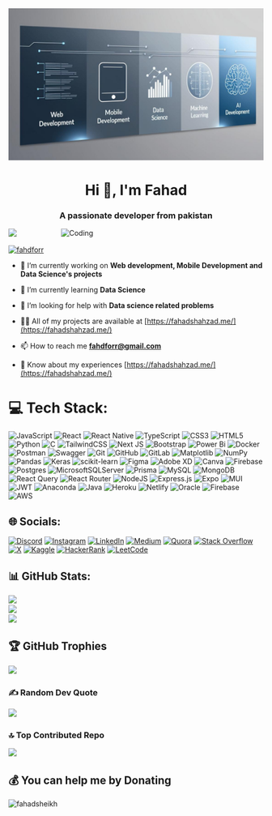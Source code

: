 <!-- [![MasterHead](./banner.jpg)](https://fahadshahzad.me/) -->
<img src="./banner.jpg" alt="banner" style="object-fit: cover; height: 300px; width:100%;">

<h1 align="center">Hi 👋, I'm Fahad</h1>
<h3 align="center">A passionate developer from pakistan</h3>
<img align="right" alt="Coding" width="400" src="https://cdn.dribbble.com/users/1162077/screenshots/3848914/programmer.gif"  />


[![](https://visitcount.itsvg.in/api?id=feditech&icon=0&color=11)](https://visitcount.itsvg.in)

<p align="left"> <a href="https://twitter.com/fahdforr" target="blank"><img src="https://img.shields.io/twitter/follow/fahdforr?logo=twitter&style=for-the-badge" alt="fahdforr" /></a> </p>

- 🔭 I’m currently working on **Web development, Mobile Development and Data Science's projects**

- 🌱 I’m currently learning **Data Science**

- 🤝 I’m looking for help with **Data science related problems**

- 👨‍💻 All of my projects are available at [https://fahadshahzad.me/](https://fahadshahzad.me/)

- 📫 How to reach me **fahdforr@gmail.com**

- 📄 Know about my experiences [https://fahadshahzad.me/](https://fahadshahzad.me/)

























# 💻 Tech Stack:
![JavaScript](https://img.shields.io/badge/javascript-%23323330.svg?style=plastic&logo=javascript&logoColor=%23F7DF1E) ![React](https://img.shields.io/badge/react-%2320232a.svg?style=plastic&logo=react&logoColor=%2361DAFB) ![React Native](https://img.shields.io/badge/react_native-%2320232a.svg?style=plastic&logo=react&logoColor=%2361DAFB) ![TypeScript](https://img.shields.io/badge/typescript-%23007ACC.svg?style=plastic&logo=typescript&logoColor=white) ![CSS3](https://img.shields.io/badge/css3-%231572B6.svg?style=plastic&logo=css3&logoColor=white) ![HTML5](https://img.shields.io/badge/html5-%23E34F26.svg?style=plastic&logo=html5&logoColor=white) ![Python](https://img.shields.io/badge/python-3670A0?style=plastic&logo=python&logoColor=ffdd54) ![C](https://img.shields.io/badge/c-%2300599C.svg?style=plastic&logo=c&logoColor=white) ![TailwindCSS](https://img.shields.io/badge/tailwindcss-%2338B2AC.svg?style=plastic&logo=tailwind-css&logoColor=white) ![Next JS](https://img.shields.io/badge/Next-black?style=plastic&logo=next.js&logoColor=white) ![Bootstrap](https://img.shields.io/badge/bootstrap-%238511FA.svg?style=plastic&logo=bootstrap&logoColor=white) ![Power Bi](https://img.shields.io/badge/power_bi-F2C811?style=plastic&logo=powerbi&logoColor=black) ![Docker](https://img.shields.io/badge/docker-%230db7ed.svg?style=plastic&logo=docker&logoColor=white) ![Postman](https://img.shields.io/badge/Postman-FF6C37?style=plastic&logo=postman&logoColor=white) ![Swagger](https://img.shields.io/badge/-Swagger-%23Clojure?style=plastic&logo=swagger&logoColor=white) ![Git](https://img.shields.io/badge/git-%23F05033.svg?style=plastic&logo=git&logoColor=white) ![GitHub](https://img.shields.io/badge/github-%23121011.svg?style=plastic&logo=github&logoColor=white) ![GitLab](https://img.shields.io/badge/gitlab-%23181717.svg?style=plastic&logo=gitlab&logoColor=white) ![Matplotlib](https://img.shields.io/badge/Matplotlib-%23ffffff.svg?style=plastic&logo=Matplotlib&logoColor=black) ![NumPy](https://img.shields.io/badge/numpy-%23013243.svg?style=plastic&logo=numpy&logoColor=white) ![Pandas](https://img.shields.io/badge/pandas-%23150458.svg?style=plastic&logo=pandas&logoColor=white) ![Keras](https://img.shields.io/badge/Keras-%23D00000.svg?style=plastic&logo=Keras&logoColor=white) ![scikit-learn](https://img.shields.io/badge/scikit--learn-%23F7931E.svg?style=plastic&logo=scikit-learn&logoColor=white) ![Figma](https://img.shields.io/badge/figma-%23F24E1E.svg?style=plastic&logo=figma&logoColor=white) ![Adobe XD](https://img.shields.io/badge/Adobe%20XD-470137?style=plastic&logo=Adobe%20XD&logoColor=#FF61F6) ![Canva](https://img.shields.io/badge/Canva-%2300C4CC.svg?style=plastic&logo=Canva&logoColor=white) ![Firebase](https://img.shields.io/badge/firebase-a08021?style=plastic&logo=firebase&logoColor=ffcd34) ![Postgres](https://img.shields.io/badge/postgres-%23316192.svg?style=plastic&logo=postgresql&logoColor=white) ![MicrosoftSQLServer](https://img.shields.io/badge/Microsoft%20SQL%20Server-CC2927?style=plastic&logo=microsoft%20sql%20server&logoColor=white) ![Prisma](https://img.shields.io/badge/Prisma-3982CE?style=plastic&logo=Prisma&logoColor=white) ![MySQL](https://img.shields.io/badge/mysql-4479A1.svg?style=plastic&logo=mysql&logoColor=white) ![MongoDB](https://img.shields.io/badge/MongoDB-%234ea94b.svg?style=plastic&logo=mongodb&logoColor=white) ![React Query](https://img.shields.io/badge/-React%20Query-FF4154?style=plastic&logo=react%20query&logoColor=white) ![React Router](https://img.shields.io/badge/React_Router-CA4245?style=plastic&logo=react-router&logoColor=white) ![NodeJS](https://img.shields.io/badge/node.js-6DA55F?style=plastic&logo=node.js&logoColor=white) ![Express.js](https://img.shields.io/badge/express.js-%23404d59.svg?style=plastic&logo=express&logoColor=%2361DAFB) ![Expo](https://img.shields.io/badge/expo-1C1E24?style=plastic&logo=expo&logoColor=#D04A37) ![MUI](https://img.shields.io/badge/MUI-%230081CB.svg?style=plastic&logo=mui&logoColor=white) ![JWT](https://img.shields.io/badge/JWT-black?style=plastic&logo=JSON%20web%20tokens) ![Anaconda](https://img.shields.io/badge/Anaconda-%2344A833.svg?style=plastic&logo=anaconda&logoColor=white) ![Java](https://img.shields.io/badge/java-%23ED8B00.svg?style=plastic&logo=openjdk&logoColor=white) ![Heroku](https://img.shields.io/badge/heroku-%23430098.svg?style=plastic&logo=heroku&logoColor=white) ![Netlify](https://img.shields.io/badge/netlify-%23000000.svg?style=plastic&logo=netlify&logoColor=#00C7B7) ![Oracle](https://img.shields.io/badge/Oracle-F80000?style=plastic&logo=oracle&logoColor=white) ![Firebase](https://img.shields.io/badge/firebase-%23039BE5.svg?style=plastic&logo=firebase) ![AWS](https://img.shields.io/badge/AWS-%23FF9900.svg?style=plastic&logo=amazon-aws&logoColor=white)


## 🌐 Socials:
[![Discord](https://img.shields.io/badge/Discord-%237289DA.svg?logo=discord&logoColor=white)](https://discord.gg/NauYJTejAf) [![Instagram](https://img.shields.io/badge/Instagram-%23E4405F.svg?logo=Instagram&logoColor=white)](https://instagram.com/fedi.boi) [![LinkedIn](https://img.shields.io/badge/LinkedIn-%230077B5.svg?logo=linkedin&logoColor=white)](https://linkedin.com/in/fahadsheikh22) [![Medium](https://img.shields.io/badge/Medium-12100E?logo=medium&logoColor=white)](https://medium.com/@fahdforr) [![Quora](https://img.shields.io/badge/Quora-%23B92B27.svg?logo=Quora&logoColor=white)](https://quora.com/profile/M-Fahad-113) [![Stack Overflow](https://img.shields.io/badge/-Stackoverflow-FE7A16?logo=stack-overflow&logoColor=white)](https://stackoverflow.com/users/fahad-sheikh) [![X](https://img.shields.io/badge/X-black.svg?logo=X&logoColor=white)](https://x.com/fahdforr) [![Kaggle](https://img.shields.io/badge/Kaggle-%2320BEFF.svg?logo=Kaggle&logoColor=white)](https://kaggle.com/mfahadsheikh) [![HackerRank](https://img.shields.io/badge/HackerRank-%232EC866.svg?logo=HackerRank&logoColor=white)](https://www.hackerrank.com/fahdforr) [![LeetCode](https://img.shields.io/badge/LeetCode-%23FFA116.svg?logo=LeetCode&logoColor=white)](https://www.leetcode.com/fahdforr)



<!-- <a href="https://kaggle.com/mfahadsheikh" target="blank"><img align="center" src="https://raw.githubusercontent.com/rahuldkjain/github-profile-readme-generator/master/src/images/icons/Social/kaggle.svg" alt="mfahadsheikh" height="30" width="40" /></a>

  <a href="https://www.hackerrank.com/fahdforr" target="blank"><img align="center" src="https://raw.githubusercontent.com/rahuldkjain/github-profile-readme-generator/master/src/images/icons/Social/hackerrank.svg" alt="fahdforr" height="30" width="40" /></a>
<a href="https://www.leetcode.com/fahdforr" target="blank"><img align="center" src="https://raw.githubusercontent.com/rahuldkjain/github-profile-readme-generator/master/src/images/icons/Social/leet-code.svg" alt="fahdforr" height="30" width="40" /></a>
<a href="https://discord.gg/NauYJTejAf" target="blank"><img align="center" src="https://raw.githubusercontent.com/rahuldkjain/github-profile-readme-generator/master/src/images/icons/Social/discord.svg" alt="NauYJTejAf" height="30" width="40" /></a> -->





## 📊 GitHub Stats:
![](https://github-readme-stats.vercel.app/api?username=feditech&theme=dark&hide_border=true&include_all_commits=true&count_private=true)<br/>
![](https://github-readme-streak-stats.herokuapp.com/?user=feditech&theme=dark&hide_border=true)<br/>
![](https://github-readme-stats.vercel.app/api/top-langs/?username=feditech&theme=dark&hide_border=true&include_all_commits=true&count_private=true&layout=compact)

## 🏆 GitHub Trophies
![](https://github-profile-trophy.vercel.app/?username=feditech&theme=onedark&no-frame=true&no-bg=true&margin-w=4)


### ✍️ Random Dev Quote
![](https://quotes-github-readme.vercel.app/api?type=horizontal&theme=radical)

### 🔝 Top Contributed Repo
![](https://github-contributor-stats.vercel.app/api?username=feditech&limit=5&theme=dark&combine_all_yearly_contributions=true)


  ## 💰 You can help me by Donating
<p><a href="https://www.buymeacoffee.com/fahadsheikh"> <img align="left" src="https://cdn.buymeacoffee.com/buttons/v2/default-yellow.png" height="50" width="210" alt="fahadsheikh" /></a></p><br><br>

  

